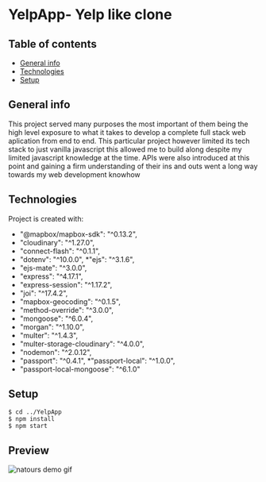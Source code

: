 # YelpApp-  Yelp like clone

## Table of contents

* [General info](#general-info)
* [Technologies](#technologies)
* [Setup](#setup)


## General info
<p>This project served many purposes the most important of them being 
the high level exposure to what it takes to develop a complete full stack 
web aplication from end to end. This particular project however limited 
its tech stack to just vanilla javascript this allowed me to build along despite my 
limited javascript knowledge at the time. APIs were also introduced at this point
and gaining a firm understanding of their ins and outs went a long way towards my 
web development knowhow
</p>

## Technologies
Project is created with:
*   "@mapbox/mapbox-sdk": "^0.13.2",
 *   "cloudinary": "^1.27.0",
  *  "connect-flash": "^0.1.1",
   * "dotenv": "^10.0.0",
    *"ejs": "^3.1.6",
*    "ejs-mate": "^3.0.0",
 *   "express": "^4.17.1",
  *  "express-session": "^1.17.2",
   * "joi": "^17.4.2",
*    "mapbox-geocoding": "^0.1.5",
 *   "method-override": "^3.0.0",
  *  "mongoose": "^6.0.4",
   * "morgan": "^1.10.0",
*    "multer": "^1.4.3",
 *   "multer-storage-cloudinary": "^4.0.0",
  *  "nodemon": "^2.0.12",
   * "passport": "^0.4.1",
    *"passport-local": "^1.0.0",
  *  "passport-local-mongoose": "^6.1.0"

## Setup

```
$ cd ../YelpApp
$ npm install
$ npm start
```

## Preview
<!-- ![link](https://github.com/cantidosan/Natours/blob/master/images/natours.JPG?raw=true) -->



![natours demo gif](https://user-images.githubusercontent.com/82469261/168632708-3bd9f9be-26b7-45b6-9038-bc60e1264acf.gif)
